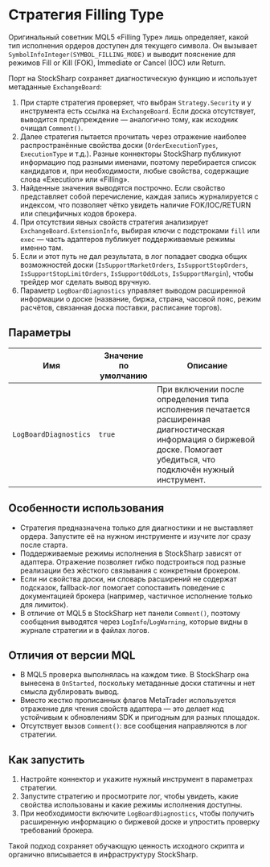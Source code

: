 # Стратегия Filling Type

Оригинальный советник MQL5 «Filling Type» лишь определяет, какой тип исполнения ордеров доступен для текущего символа. Он вызывает `SymbolInfoInteger(SYMBOL_FILLING_MODE)` и выводит пояснение для режимов Fill or Kill (FOK), Immediate or Cancel (IOC) или Return.

Порт на StockSharp сохраняет диагностическую функцию и использует метаданные `ExchangeBoard`:

1. При старте стратегия проверяет, что выбран `Strategy.Security` и у инструмента есть ссылка на `ExchangeBoard`. Если доска отсутствует, выводится предупреждение — аналогично тому, как исходник очищал `Comment()`.
2. Далее стратегия пытается прочитать через отражение наиболее распространённые свойства доски (`OrderExecutionTypes`, `ExecutionType` и т.д.). Разные коннекторы StockSharp публикуют информацию под разными именами, поэтому перебирается список кандидатов и, при необходимости, любые свойства, содержащие слова «Execution» или «Filling».
3. Найденные значения выводятся построчно. Если свойство представляет собой перечисление, каждая запись журналируется с индексом, что позволяет чётко увидеть наличие FOK/IOC/RETURN или специфичных кодов брокера.
4. При отсутствии явных свойств стратегия анализирует `ExchangeBoard.ExtensionInfo`, выбирая ключи с подстроками `fill` или `exec` — часть адаптеров публикует поддерживаемые режимы именно там.
5. Если и этот путь не дал результата, в лог попадает сводка общих возможностей доски (`IsSupportMarketOrders`, `IsSupportStopOrders`, `IsSupportStopLimitOrders`, `IsSupportOddLots`, `IsSupportMargin`), чтобы трейдер мог сделать вывод вручную.
6. Параметр `LogBoardDiagnostics` управляет выводом расширенной информации о доске (название, биржа, страна, часовой пояс, режим расчётов, связанная доска поставки, расписание торгов).

## Параметры

| Имя | Значение по умолчанию | Описание |
| --- | --------------------- | -------- |
| `LogBoardDiagnostics` | `true` | При включении после определения типа исполнения печатается расширенная диагностическая информация о биржевой доске. Помогает убедиться, что подключён нужный инструмент. |

## Особенности использования

- Стратегия предназначена только для диагностики и не выставляет ордера. Запустите её на нужном инструменте и изучите лог сразу после старта.
- Поддерживаемые режимы исполнения в StockSharp зависят от адаптера. Отражение позволяет гибко подстроиться под разные реализации без жёсткого связывания с конкретным брокером.
- Если ни свойства доски, ни словарь расширений не содержат подсказок, fallback-лог помогает сопоставить поведение с документацией брокера (например, частичное исполнение только для лимиток).
- В отличие от MQL5 в StockSharp нет панели `Comment()`, поэтому сообщения выводятся через `LogInfo`/`LogWarning`, которые видны в журнале стратегии и в файлах логов.

## Отличия от версии MQL

- В MQL5 проверка выполнялась на каждом тике. В StockSharp она вынесена в `OnStarted`, поскольку метаданные доски статичны и нет смысла дублировать вывод.
- Вместо жестко прописанных флагов MetaTrader используется отражение для чтения свойств адаптера — это делает код устойчивым к обновлениям SDK и пригодным для разных площадок.
- Отсутствует вызов `Comment()`: все сообщения направляются в лог стратегии.

## Как запустить

1. Настройте коннектор и укажите нужный инструмент в параметрах стратегии.
2. Запустите стратегию и просмотрите лог, чтобы увидеть, какие свойства использованы и какие режимы исполнения доступны.
3. При необходимости включите `LogBoardDiagnostics`, чтобы получить расширенную информацию о биржевой доске и упростить проверку требований брокера.

Такой подход сохраняет обучающую ценность исходного скрипта и органично вписывается в инфраструктуру StockSharp.
